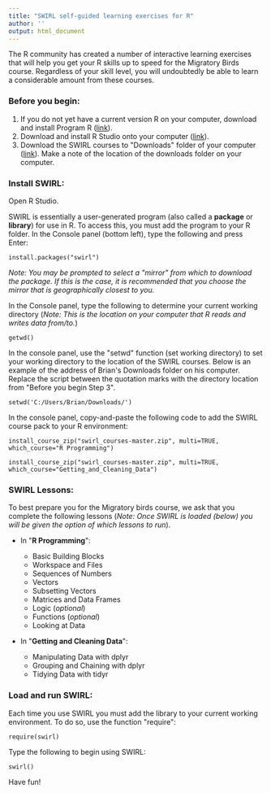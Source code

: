 ```yaml
---
title: "SWIRL self-guided learning exercises for R"
author: ''
output: html_document
---
```


The R community has created a number of interactive learning exercises that will help you get your R skills up to speed for the Migratory Birds course. Regardless of your skill level, you will undoubtedly be able to learn a considerable amount from these courses. 

### Before you begin: 

1. If you do not yet have a current version R on your computer, download and install Program R ([link](https://cran.r-project.org/)).
2. Download and install R Studio onto your computer ([link](https://www.rstudio.com/products/rstudio/download/)).
3. Download the SWIRL courses to "Downloads" folder of your computer ([link](https://github.com/swirldev/swirl_courses/archive/master.zip)). Make a note of the location of the downloads folder on your computer.

### Install SWIRL:

Open R Studio.

SWIRL is essentially a user-generated program (also called a **package** or **library**) for use in R. To access this, you must add the program to your R folder. In the Console panel (bottom left), type the following and press Enter:

```
install.packages("swirl")
```
_Note: You may be prompted to select a "mirror" from which to download the package. If this is the case, it is recommended that you choose the mirror that is geographically closest to you._

In the Console panel, type the following to determine your current working directory (_Note: This is the location on your computer that R reads and writes data from/to._)

```
getwd()
```

In the console panel, use the "setwd" function (set working directory) to set your working directory to the location of the SWIRL courses. Below is an example of the address of Brian's Downloads folder on his computer. Replace the script between the quotation marks with the directory location from "Before you begin Step 3".

```
setwd('C:/Users/Brian/Downloads/')
```

In the console panel, copy-and-paste the following code to add the SWIRL course pack to your R environment:

```
install_course_zip("swirl_courses-master.zip", multi=TRUE, which_course="R Programming")

install_course_zip("swirl_courses-master.zip", multi=TRUE, which_course="Getting_and_Cleaning_Data")

```
### SWIRL Lessons:

To best prepare you for the Migratory birds course, we ask that you complete the following lessons (_Note: Once SWIRL is loaded (below) you will be given the option of which lessons to run_). 

* In "**R Programming**":
    + Basic Building Blocks
    + Workspace and Files
    + Sequences of Numbers
    + Vectors                 
    + Subsetting Vectors
    + Matrices and Data Frames
    + Logic (_optional_)                   
    + Functions (_optional_)
    + Looking at Data
    

* In  "**Getting and Cleaning Data**":
    + Manipulating Data with dplyr
    + Grouping and Chaining with dplyr
    + Tidying Data with tidyr


### Load and run SWIRL:

Each time you use SWIRL you must add the library to your current working environment. To do so, use the function "require":

```
require(swirl)
```

Type the following to begin using SWIRL:

```
swirl()
```

Have fun!



